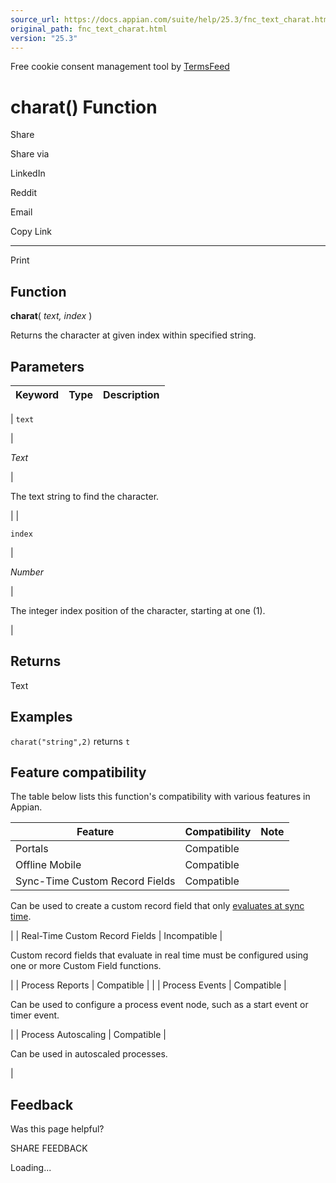 ```yaml
---
source_url: https://docs.appian.com/suite/help/25.3/fnc_text_charat.html
original_path: fnc_text_charat.html
version: "25.3"
---
```


Free cookie consent management tool by [TermsFeed](https://www.termsfeed.com/)

# charat() Function

Share

Share via

LinkedIn

Reddit

Email

Copy Link

* * *

Print

## Function

**charat**( _text, index_ )

Returns the character at given index within specified string.

## Parameters

| Keyword | Type | Description |
| --- | --- | --- |
|
`text`

 |

_Text_

 |

The text string to find the character.

 |
|

`index`

 |

_Number_

 |

The integer index position of the character, starting at one (1).

 |

## Returns

Text

## Examples

`charat("string",2)` returns `t`

## Feature compatibility

The table below lists this function's compatibility with various features in Appian.

| Feature | Compatibility | Note |
| --- | --- | --- |
| Portals | Compatible |  |
| Offline Mobile | Compatible |  |
| Sync-Time Custom Record Fields | Compatible |
Can be used to create a custom record field that only [evaluates at sync time](custom-record-fields.html#prodlink-sync-time-evaluations).

 |
| Real-Time Custom Record Fields | Incompatible |

Custom record fields that evaluate in real time must be configured using one or more Custom Field functions.

 |
| Process Reports | Compatible |  |
| Process Events | Compatible |

Can be used to configure a process event node, such as a start event or timer event.

 |
| Process Autoscaling | Compatible |

Can be used in autoscaled processes.

 |

## Feedback

Was this page helpful?

SHARE FEEDBACK

Loading...